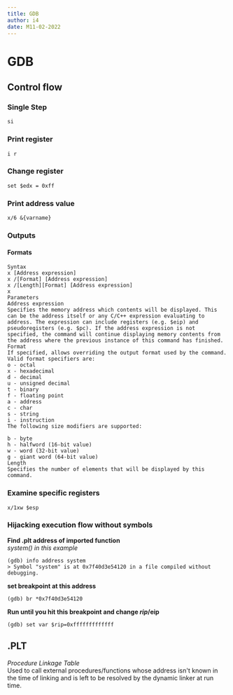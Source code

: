 ```yaml
---
title: GDB
author: i4
date: M11-02-2022
---
```

# GDB
## Control flow
### Single Step
``si``
### Print register
``i r``
### Change register
``set $edx = 0xff``
### Print address value
``x/6 &{varname}``

### Outputs
#### Formats
```
Syntax
x [Address expression]
x /[Format] [Address expression]
x /[Length][Format] [Address expression]
x
Parameters
Address expression
Specifies the memory address which contents will be displayed. This can be the address itself or any C/C++ expression evaluating to address. The expression can include registers (e.g. $eip) and pseudoregisters (e.g. $pc). If the address expression is not specified, the command will continue displaying memory contents from the address where the previous instance of this command has finished.
Format
If specified, allows overriding the output format used by the command. Valid format specifiers are:
o - octal
x - hexadecimal
d - decimal
u - unsigned decimal
t - binary
f - floating point
a - address
c - char
s - string
i - instruction
The following size modifiers are supported:

b - byte
h - halfword (16-bit value)
w - word (32-bit value)
g - giant word (64-bit value)
Length
Specifies the number of elements that will be displayed by this command.
```

### Examine specific registers
```
x/1xw $esp
```

### Hijacking execution flow without symbols
**Find .plt address of imported function**  
*system() in this example*
```
(gdb) info address system
> Symbol "system" is at 0x7f40d3e54120 in a file compiled without debugging.
```

**set breakpoint at this address**  
```
(gdb) br *0x7f40d3e54120
```

**Run until you hit this breakpoint and change $rip/$eip**
```
(gdb) set var $rip=0xfffffffffffff
```

## .PLT
*Procedure Linkage Table*  
Used to call external procedures/functions whose address isn't known in the time of linking and is left to be resolved by the dynamic linker at run time.
